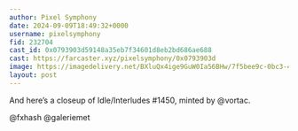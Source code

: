 ```yaml
---
author: Pixel Symphony
date: 2024-09-09T18:49:32+0000
username: pixelsymphony
fid: 232704
cast_id: 0x0793903d59148a35eb7f34601d8eb2bd686ae688
cast: https://farcaster.xyz/pixelsymphony/0x0793903d
image: https://imagedelivery.net/BXluQx4ige9GuW0Ia56BHw/7f5bee9c-0bc3-49fe-4668-9717bcf2dd00/original
layout: post
---
```


And here’s a closeup of Idle/Interludes #1450, minted by @vortac.

@fxhash @galeriemet

<img src='https://imagedelivery.net/BXluQx4ige9GuW0Ia56BHw/7f5bee9c-0bc3-49fe-4668-9717bcf2dd00/original' alt='' referrerpolicy='no-referrer'/>
